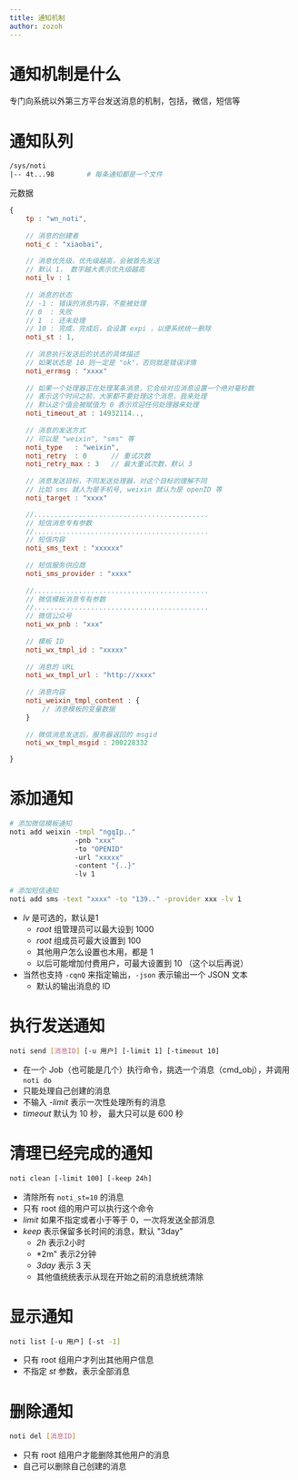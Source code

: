 ```yaml
---
title: 通知机制
author: zozoh
---
```


# 通知机制是什么

专门向系统以外第三方平台发送消息的机制，包括，微信，短信等

# 通知队列

```bash
/sys/noti
|-- 4t...98        # 每条通知都是一个文件
```

元数据

```js
{
    tp : "wn_noti",
    
    // 消息的创建者
    noti_c : "xiaobai",
    
    // 消息优先级，优先级越高，会被首先发送
    // 默认 1， 数字越大表示优先级越高
    noti_lv : 1
    
    // 消息的状态
    // -1 : 错误的消息内容，不能被处理
    // 0  : 失败
    // 1  : 还未处理
    // 10 : 完成，完成后，会设置 expi ，以便系统统一删除 
    noti_st : 1,
    
    // 消息执行发送后的状态的具体描述
    // 如果状态是 10 则一定是 "ok"，否则就是错误详情
    noti_errmsg : "xxxx"
    
    // 如果一个处理器正在处理某条消息，它会给对应消息设置一个绝对毫秒数
    // 表示这个时间之前，大家都不要处理这个消息，我来处理
    // 默认这个值会被赋值为 0 表示欢迎任何处理器来处理 
    noti_timeout_at : 14932114..,
    
    // 消息的发送方式
    // 可以是 "weixin", "sms" 等
    noti_type   : "weixin",
    noti_retry  : 0      // 重试次数
    noti_retry_max : 3   // 最大重试次数，默认 3
    
    // 消息发送目标，不同发送处理器，对这个目标的理解不同
    // 比如 sms 就人为是手机号, weixin 就认为是 openID 等
    noti_target : "xxxx"

    //...........................................
    // 短信消息专有参数
    //...........................................
    // 短信内容
    noti_sms_text : "xxxxxx"
    
    // 短信服务供应商
    noti_sms_provider : "xxxx"
    
    //...........................................
    // 微信模板消息专有参数 
    //...........................................
    // 微信公众号
    noti_wx_pnb : "xxx"
    
    // 模板 ID
    noti_wx_tmpl_id : "xxxxx"
    
    // 消息的 URL
    noti_wx_tmpl_url : "http://xxxx"
    
    // 消息内容
    noti_weixin_tmpl_content : {
        // 消息模板的变量数据
    }
    
    // 微信消息发送后，服务器返回的 msgid
    noti_wx_tmpl_msgid : 200228332

}
```

# 添加通知

```bash
# 添加微信模板通知
noti add weixin -tmpl "ngqIp.."
                -pnb "xxx"
                -to "OPENID"
                -url "xxxxx"
                -content "{..}"
                -lv 1

# 添加短信通知
noti add sms -text "xxxx" -to "139.." -provider xxx -lv 1
```

* *lv* 是可选的，默认是1 
    * *root* 组管理员可以最大设到 1000
    * *root* 组成员可最大设置到 100
    * 其他用户怎么设置也木用，都是 1
    * 以后可能增加付费用户，可最大设置到 10 （这个以后再说）
* 当然也支持 `-cqnQ` 来指定输出，`-json` 表示输出一个 JSON 文本
    * 默认的输出消息的 ID


# 执行发送通知

```bash
noti send [消息ID] [-u 用户] [-limit 1] [-timeout 10]
```

* 在一个 Job（也可能是几个）执行命令，挑选一个消息（cmd_obj），并调用 `noti do`
* 只能处理自己创建的消息
* 不输入 *-limit* 表示一次性处理所有的消息
* *timeout* 默认为 10 秒， 最大只可以是 600 秒

# 清理已经完成的通知

```bash
noti clean [-limit 100] [-keep 24h]
```

* 清除所有 `noti_st=10` 的消息
* 只有 root 组的用户可以执行这个命令
* *limit* 如果不指定或者小于等于 0，一次将发送全部消息 
* *keep* 表示保留多长时间的消息，默认 "3day"
    * *2h* 表示2小时
    * *2m" 表示2分钟
    * *3day* 表示 3 天
    * 其他值统统表示从现在开始之前的消息统统清除

# 显示通知 

```bash
noti list [-u 用户] [-st -1]
```

* 只有 root 组用户才列出其他用户信息
* 不指定 *st* 参数，表示全部消息

# 删除通知

```bash
noti del [消息ID]
```

* 只有 root 组用户才能删除其他用户的消息
* 自己可以删除自己创建的消息